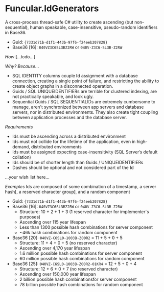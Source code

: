 ﻿# Funcular.IdGenerators

A cross-process thread-safe C# utility to create ascending (but non-sequential), human speakable, case-insensitive, pseudo-random identifiers in Base36.

* Guid: `{7331d71b-d1f1-443b-97f6-f24eeb207828}`
* Base36 [16]: `040VZ3C6SL3BZ2RW` or `040V-Z3C6-SL3B-Z2RW` 

*How*
[...todo...]

*Why? Because...*
* SQL IDENTITY columns couple Id assignment with a database connection, creating a single point of failure, and restricting the ability to create object graphs in a disconnected operation.
* Guids / SQL UNIQUEIDENTIFIERs are terrible for clustered indexing, are not practically speakable, and look ugly.
* Sequential Guids / SQL SEQUENTIALIDs are extremely cumbersome to manage, aren't synchronized between app servers and database servers, nor in distributed environments. They also create tight coupling between application processes and the database server.


*Requirements*
* Ids must be ascending across a distributed environment
* Ids must not collide for the lifetime of the application, even in high-demand, distributed environments
* Ids must be assigned expecting case-insensitivity (SQL Server’s default collation)
* Ids should be of shorter length than Guids / UNIQUEIDENTIFIERs
* Dashes should be optional and not considered part of the Id

...your wish list here...

*Examples*
Ids are composed of some combination of a timestamp, a server hash[, a reserved character group], and a random component
* Guid: `{7331d71b-d1f1-443b-97f6-f24eeb207828}`
* Base36 [16]: `040VZ3C6SL3BZ2RW` or `040V-Z3C6-SL3B-Z2RW` 
	* Structure: 10 + 2 + 1 + 3 (1 reserved character for implementer's purposes)
	* Ascending over 115 year lifespan
	* Less than 1300 possible hash combinations for server component
	* ~46k hash combinations for random component
* Base36 [20]: `040VZ-C6SL0-1003B-Z00R2` = 11 + 5 + 0 + 5
	* Structure: 11 + 4 + 0 + 5 (no reserved character)
	* Ascending over 4,170 year lifespan
	* 1.6 million possible hash combinations for server component
	* 60 million possible hash combinations for random component
* Base36 [25]: `040VZ-C6SL0-1003B-Z00R2-01KR4` = 12 + 5 + 0 + 4
	* Structure: 12 + 6 + 0 + 7 (no reserved character)
	* Ascending over 150,000 year lifespan
	* 2 billion possible hash combinationsfor server component
	* 78 billion possible hash combinations for random component


